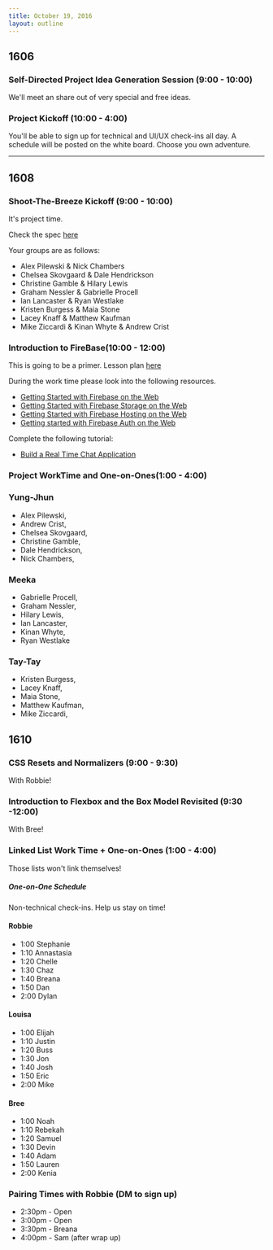 ```yaml
---
title: October 19, 2016
layout: outline
---
```


## 1606

### Self-Directed Project Idea Generation Session (9:00 - 10:00)

We'll meet an share out of very special and free ideas.

### Project Kickoff (10:00 - 4:00)

You'll be able to sign up for technical and UI/UX check-ins all day. A schedule will be posted on the white board. Choose you own adventure.

***

## 1608

### Shoot-The-Breeze Kickoff (9:00 - 10:00)

It's project time.

Check the spec [here](http://frontend.turing.io/projects/shoot-the-breeze.html)

Your groups are as follows:

* Alex Pilewski & Nick Chambers
* Chelsea Skovgaard & Dale Hendrickson
* Christine Gamble & Hilary Lewis
* Graham Nessler & Gabrielle Procell
* Ian Lancaster & Ryan Westlake
* Kristen Burgess & Maia Stone
* Lacey Knaff & Matthew Kaufman
* Mike Ziccardi & Kinan Whyte & Andrew Crist  

### Introduction to FireBase(10:00 - 12:00)

This is going to be a primer. Lesson plan [here](http://frontend.turing.io/lessons/firebase-primer.html)

During the work time please look into the following resources.

- [Getting Started with Firebase on the Web](https://www.youtube.com/watch?v=k1D0_wFlXgo)
- [Getting Started with Firebase Storage on the Web](https://www.youtube.com/watch?v=SpxHVrpfGgU&index=13&list=PLl-K7zZEsYLnJVX_0zbKytptZGugPIbJR)
- [Getting Started with Firebase Hosting on the Web](https://www.youtube.com/watch?v=meofoNuK3vo&list=PLl-K7zZEsYLmnJ_FpMOZgyg6XcIGBu2OX&index=11)
- [Getting started with Firebase Auth on the Web](https://www.youtube.com/watch?v=-OKrloDzGpU&list=PLl-K7zZEsYLmnJ_FpMOZgyg6XcIGBu2OX&index=8)

Complete the following tutorial:

- [Build a Real Time Chat Application](https://codelabs.developers.google.com/codelabs/firebase-web/index.html?index=..%2F..%2Findex#0)


### Project WorkTime and One-on-Ones(1:00 - 4:00)

### Yung-Jhun

* Alex Pilewski,
* Andrew Crist,
* Chelsea Skovgaard,
* Christine Gamble,
* Dale Hendrickson,
* Nick Chambers,

### Meeka

* Gabrielle Procell,
* Graham Nessler,
* Hilary Lewis,
* Ian Lancaster,
* Kinan Whyte,
* Ryan Westlake

### Tay-Tay

* Kristen Burgess,
* Lacey Knaff,
* Maia Stone,
* Matthew Kaufman,
* Mike Ziccardi,


## 1610

### CSS Resets and Normalizers (9:00 - 9:30)

With Robbie!

### Introduction to Flexbox and the Box Model Revisited (9:30 -12:00)

With Bree!

### Linked List Work Time + One-on-Ones (1:00 - 4:00)

Those lists won't link themselves!

##### One-on-One Schedule

Non-technical check-ins. Help us stay on time!

#### Robbie

- 1:00 Stephanie
- 1:10 Annastasia
- 1:20 Chelle
- 1:30 Chaz
- 1:40 Breana
- 1:50 Dan
- 2:00 Dylan

#### Louisa

- 1:00 Elijah
- 1:10 Justin
- 1:20 Buss
- 1:30 Jon
- 1:40 Josh
- 1:50 Eric
- 2:00 Mike

#### Bree

- 1:00 Noah
- 1:10 Rebekah
- 1:20 Samuel
- 1:30 Devin
- 1:40 Adam
- 1:50 Lauren
- 2:00 Kenia

### Pairing Times with Robbie (DM to sign up)

* 2:30pm - Open
* 3:00pm - Open
* 3:30pm - Breana
* 4:00pm - Sam (after wrap up)
